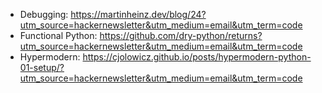 - Debugging: https://martinheinz.dev/blog/24?utm_source=hackernewsletter&utm_medium=email&utm_term=code
- Functional Python: https://github.com/dry-python/returns?utm_source=hackernewsletter&utm_medium=email&utm_term=code
- Hypermodern: https://cjolowicz.github.io/posts/hypermodern-python-01-setup/?utm_source=hackernewsletter&utm_medium=email&utm_term=code
